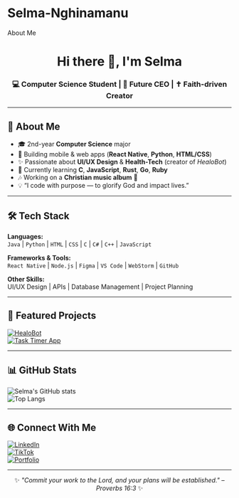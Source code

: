 # Selma-Nghinamanu
About Me
<h1 align="center">Hi there 👋, I'm Selma</h1>
<h3 align="center">💻 Computer Science Student | 🎯 Future CEO | ✝️ Faith-driven Creator</h3>

---

## 🌸 About Me
- 🎓 2nd-year **Computer Science** major  
- 📱 Building mobile & web apps (**React Native**, **Python**, **HTML/CSS**)  
- ✨ Passionate about **UI/UX Design** & **Health-Tech** (creator of *HealoBot*)  
- 🌱 Currently learning **C**, **JavaScript**, **Rust**, **Go**, **Ruby**  
- 🎶 Working on a **Christian music album** 🎵  
- 💡 “I code with purpose — to glorify God and impact lives.”

---

## 🛠 Tech Stack
**Languages:**  
`Java` | `Python` | `HTML` | `CSS` | `C` | `C#` | `C++` | `JavaScript`  

**Frameworks & Tools:**  
`React Native` | `Node.js` | `Figma` | `VS Code` | `WebStorm` | `GitHub`  

**Other Skills:**  
UI/UX Design | APIs | Database Management | Project Planning  

---

## 📌 Featured Projects
[![HealoBot](https://github-readme-stats.vercel.app/api/pin/?username=SelmaNghinamanu&repo=HealoBot&theme=rose_pine)](https://github.com/SelmaNghinamanu/HealoBot)  
[![Task Timer App](https://github-readme-stats.vercel.app/api/pin/?username=SelmaNghinamanu&repo=Task-Timer&theme=rose_pine)](https://github.com/SelmaNghinamanu/Task-Timer)  

---

## 📊 GitHub Stats
![Selma's GitHub stats](https://github-readme-stats.vercel.app/api?username=SelmaNghinamanu&show_icons=true&theme=rose_pine)  
![Top Langs](https://github-readme-stats.vercel.app/api/top-langs/?username=SelmaNghinamanu&layout=compact&theme=rose_pine)

---

## 🌐 Connect With Me
[![LinkedIn](https://img.shields.io/badge/LinkedIn-0A66C2?logo=linkedin&logoColor=white)](https://www.linkedin.com/)  
[![TikTok](https://img.shields.io/badge/TikTok-000000?logo=tiktok&logoColor=white)](https://www.tiktok.com/@ndillyyy._)  
[![Portfolio](https://img.shields.io/badge/Portfolio-FF69B4?logo=About.me&logoColor=white)](https://your-portfolio-link.com)  

---

<p align="center">✨ <em>"Commit your work to the Lord, and your plans will be established." – Proverbs 16:3</em> ✨</p>
